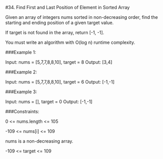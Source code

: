 #34. Find First and Last Position of Element in Sorted Array

Given an array of integers nums sorted in non-decreasing order, find the starting and ending position of a given target value.

If target is not found in the array, return [-1, -1].

You must write an algorithm with O(log n) runtime complexity.

###Example 1:

Input: nums = [5,7,7,8,8,10], target = 8
Output: [3,4]

###Example 2:

Input: nums = [5,7,7,8,8,10], target = 6
Output: [-1,-1]

###Example 3:

Input: nums = [], target = 0
Output: [-1,-1]

###Constraints:

0 <= nums.length <= 105

-109 <= nums[i] <= 109

nums is a non-decreasing array.

-109 <= target <= 109
